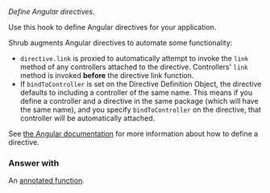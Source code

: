 *Define Angular directives.*

Use this hook to define Angular directives for your application.

Shrub augments Angular directives to automate some functionality:

* `directive.link` is proxied to automatically attempt to invoke the `link`
  method of any controllers attached to the directive. Controllers' `link`
  method is invoked **before** the directive link function.
* If `bindToController` is set on the Directive Definition Object, the
  directive defaults to including a controller of the same name. This means if
  you define a controller and a directive in the same package (which will have
  the same name), and you specify `bindToController` on the directive, that
  controller will be automatically attached.

See [the Angular documentation](https://docs.angularjs.org/api/ng/service/$compile#directive-definition-object)
for more information about how to define a directive.

### Answer with

An [annotated function](guide/concepts#annotated-functions).
